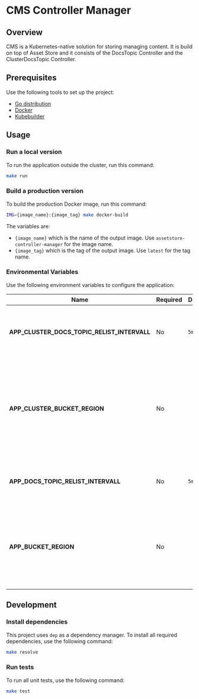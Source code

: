 # CMS Controller Manager

## Overview

CMS is a Kubernetes-native solution for storing managing content. It is build on top of Asset Store and it consists of the DocsTopic Controller and the ClusterDocsTopic Controller.

## Prerequisites

Use the following tools to set up the project:

* [Go distribution](https://golang.org)
* [Docker](https://www.docker.com/)
* [Kubebuilder](https://github.com/kubernetes-sigs/kubebuilder)

## Usage

### Run a local version

To run the application outside the cluster, run this command:

```bash
make run
```

### Build a production version

To build the production Docker image, run this command:

```bash
IMG={image_name}:{image_tag} make docker-build
```

The variables are:

* `{image_name}` which is the name of the output image. Use `assetstore-controller-manager` for the image name.
* `{image_tag}` which is the tag of the output image. Use `latest` for the tag name.

### Environmental Variables

Use the following environment variables to configure the application:

| Name | Required | Default | Description |
|------|----------|---------|-------------|
| **APP_CLUSTER_DOCS_TOPIC_RELIST_INTERVALL** | No | `5m` | The period of time after which the controller refreshes the status of a ClusterDocsTopic CR |
| **APP_CLUSTER_BUCKET_REGION** | No |  | Specifies the location of the region under which the controller creates the cluster bucket. If the field is empty, the controller creates the cluster bucket under the default location. |
| **APP_DOCS_TOPIC_RELIST_INTERVALL** | No | `5m` | The period of time after which the controller refreshes the status of a DocsTopic CR |
| **APP_BUCKET_REGION** | No |  | Specifies the location of the region under which the controller creates the bucket. If the field is empty, the controller creates the bucket under the default location. |

## Development

### Install dependencies

This project uses `dep` as a dependency manager. To install all required dependencies, use the following command:
```bash
make resolve
```

### Run tests

To run all unit tests, use the following command:

```bash
make test
```
